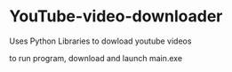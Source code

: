 # YouTube-video-downloader
Uses Python Libraries to dowload youtube videos

to run program, download and launch main.exe

